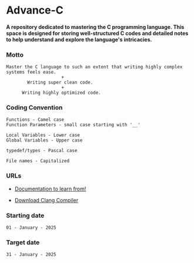 # Advance-C

#### A repository dedicated to mastering the C programming language. This space is designed for storing well-structured C codes and detailed notes to help understand and explore the language's intricacies.


### Motto
```
Master the C language to such an extent that writing highly complex systems feels ease.
                     +
        Writing super clean code.
                     +
      Writing highly optimized code.
````

### Coding Convention
```
Functions - Camel case
Function Parameters - small case starting with '__'

Local Variables - Lower case
Global Variables - Upper case

typedef/types - Pascal case

File names - Capitalized
```

### URLs
- <a href="https://www.gnu.org/software/gnu-c-manual/gnu-c-manual.html"> Documentation to learn from! </a>

- <a href="https://llvm.org/builds/"> Download Clang Compiler </a>
 
### Starting date
```
01 - January - 2025
```

### Target date
```
31 - January - 2025
```
